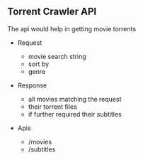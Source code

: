 ## Torrent Crawler API
The api would help in getting movie torrents

- Request
    - movie search string
    - sort by
    - genre

- Response
    - all movies matching the request
    - their torrent files
    - if further required their subtitles
    
- Apis
    - /movies
    - /subtitles
    